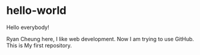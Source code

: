 # hello-world

Hello everybody!

Ryan Cheung here, I like web development. Now I am trying to use GitHub.
This is My first repository.

